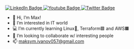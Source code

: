 <div id="badges">
  <a href="https://www.linkedin.com/in/maksym-ivanov057/">
    <img src="https://img.shields.io/badge/LinkedIn-blue?style=for-the-badge&logo=linkedin&logoColor=white" alt="LinkedIn Badge"/>
  </a>
  <a href="your-youtube-URL">
    <img src="https://img.shields.io/badge/YouTube-red?style=for-the-badge&logo=youtube&logoColor=white" alt="Youtube Badge"/>
  </a>
  <a href="your-twitter-URL">
    <img src="https://img.shields.io/badge/Twitter-blue?style=for-the-badge&logo=twitter&logoColor=white" alt="Twitter Badge"/>
  </a>
</div>

- 👋 Hi, I’m Max!
- 👀 I’m interested in IT world
- 💻 I’m currently learning Linux🐧, Terraform🟪 and AWS🟧
- 💞️ I’m looking to collaborate w/ interesting people
- 📫 maksym.ivanov057@gmail.com

<!---
ImKavo/ImKavo is a ✨ special ✨ repository because its `README.md` (this file) appears on your GitHub profile.
You can click the Preview link to take a look at your changes.
--->
